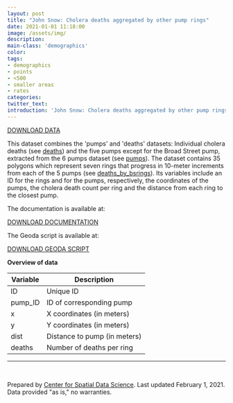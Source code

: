 ```yaml
---
layout: post
title: "John Snow: Cholera deaths aggregated by other pump rings"
date: 2021-01-01 11:18:00
image: /assets/img/
description:
main-class: 'demographics'
color:
tags:
- demographics
- points
- <500
- smaller areas
- rates
categories:
twitter_text:
introduction: 'John Snow: Cholera deaths aggregated by other pump rings'
---
```

<script>
  var map = L.map('map');
  L.tileLayer('https://api.tiles.mapbox.com/v4/{id}/{z}/{x}/{y}.png?access_token=pk.eyJ1IjoibWFwYm94IiwiYSI6ImNpejY4NXVycTA2emYycXBndHRqcmZ3N3gifQ.rJcFIG214AriISLbB6B5aw', { <!--this is the URL for the Nepal Geojson-->
		maxZoom: 18,
		attribution: 'Map data &copy; <a href="http://openstreetmap.org">OpenStreetMap</a> contributors, ' +
			'<a href="http://creativecommons.org/licenses/by-sa/2.0/">CC-BY-SA</a>, ' +
			'Imagery © <a href="http://mapbox.com">Mapbox</a>',
		id: 'mapbox.light'
	}).addTo(map);

  map.scrollWheelZoom.disable();
  map.touchZoom.disable();
  var enableMapInteraction = function () {
      map.scrollWheelZoom.enable();
      map.touchZoom.enable();
  }
  $('#map').on('click touch', enableMapInteraction);
$('#map').on('mouseout', function(){ map.scrollWheelZoom.disable();});

  var smallIcon = L.icon({
         iconUrl: 'http://www.hckrecruitment.nic.in/images/blue.png',
         iconSize: [16, 16], // size of the icon
         });

   function onEachFeature(feature, layer) {
     //console.log(feature);
     var txt = "";
     for (var fname in feature.properties) {
       txt += fname;
       txt += " : ";
       txt += feature.properties[fname];
       txt += "<br/>";
     }
     layer.bindPopup(txt);
   }


  // load GeoJSON from an external file
  // load GeoJSON from an external file
  $.getJSON("../data/deaths_by_otherrings.geojson",function(data){
    // add GeoJSON layer to the map once the file is loaded
    var json = L.geoJson(data, {
      pointToLayer: function(feature, latlng) {
        
        return L.marker(latlng, {
          icon: smallIcon
        });
      },
      onEachFeature: onEachFeature
    });
    json.addTo(map);
    map.fitBounds(json.getBounds());
  });

</script>

[DOWNLOAD DATA](../data/snow5.zip)

This dataset combines the 'pumps' and 'deaths' datasets: Individual cholera deaths (see [deaths](https://geodacenter.github.io/data-and-lab/snow1/)) and the five pumps except for the Broad Street pump, extracted from the 6 pumps dataset (see [pumps](https://geodacenter.github.io/data-and-lab/snow4/)). The dataset contains 35 polygons which represent seven rings that progress in 10-meter increments from each of the 5 pumps (see [deaths_by_bsrings](https://geodacenter.github.io/data-and-lab/snow5/)). Its variables include an ID for the rings and for the pumps, respectively, the coordinates of the pumps, the cholera death count per ring and the distance from each ring to the closest pump.

The documentation is available at:

[DOWNLOAD DOCUMENTATION](../data/snow_documentation.pdf)

The Geoda script is available at:

[DOWNLOAD GEODA SCRIPT](../data/geoda_scripts_snow.pdf)


**Overview of data**

|	Variable	| 	Description 	|
|---|---|				
|	ID 	|	Unique ID 	|
|	pump_ID	|	ID of corresponding pump 	|
|	x 	|	X coordinates (in meters) 	|
|	y 	|	Y coordinates (in meters) 	|
|	dist	|	Distance to pump (in meters) 	|
|	deaths	|	Number of deaths per ring 	|

* * * * *
<br />

Prepared by [Center for Spatial Data Science](https://spatial.uchicago.edu/). Last updated February 1, 2021. Data provided "as is," no warranties.

